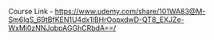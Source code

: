 Course Link - https://www.udemy.com/share/101WA83@M-Sm6lgS_69tBfKEN1U4dx1lBHrOopxdwD-QT8_EXJZe-WxMi0zNNJqbpAGGhCRbdA==/
